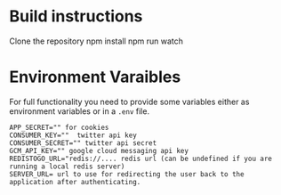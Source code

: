 # Build instructions

Clone the repository
npm install
npm run watch

# Environment Varaibles

For full functionality you need to provide some variables either as environment variables or in a `.env` file.

```
APP_SECRET="" for cookies
CONSUMER_KEY=""  twitter api key
CONSUMER_SECRET="" twitter api secret
GCM_API_KEY="" google cloud messaging api key
REDISTOGO_URL="redis://.... redis url (can be undefined if you are running a local redis server)
SERVER_URL= url to use for redirecting the user back to the application after authenticating.
```
